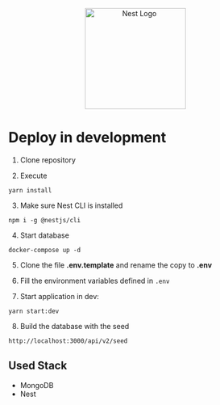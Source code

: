 <p align="center">
  <a href="http://nestjs.com/" target="blank"><img src="https://nestjs.com/img/logo-small.svg" width="200" alt="Nest Logo" /></a>
</p>

[circleci-image]: https://img.shields.io/circleci/build/github/nestjs/nest/master?token=abc123def456
[circleci-url]: https://circleci.com/gh/nestjs/nest

# Deploy in development

1. Clone repository

2. Execute
```
yarn install
```

3. Make sure Nest CLI is installed 
```
npm i -g @nestjs/cli
```

4. Start database
```
docker-compose up -d
```

5. Clone the file __.env.template__ and rename the copy to __.env__

6. Fill the environment variables defined in ```.env```

7. Start application in dev:
```
yarn start:dev
```

8. Build the database with the seed
```
http://localhost:3000/api/v2/seed
```

## Used Stack
* MongoDB
* Nest
